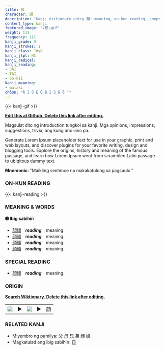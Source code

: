 ```yaml
---
title: 顔
character: 顔
description: "Kanji dictionary entry 顔: meaning, on-kun reading, compounds, origin, related kanji"
content_type: kanji
featured_image: "/顔.gif"
weight: 111
frequency: 111
kanji_grade: 9
kanji_strokes: 1
kanji_class: Jōyō
kanji_jlpt: N1
kanji_radical: 
kanji_reading: 
- DAI
- TAI
- oo-kii
kanji_meaning:
- malaki
chōon: "Ā Ī Ū Ē Ō ā ī ū ē ō ’"
---
```

[//]: # (Don't edit the line below. Kanji animated GIF code is automatically generated.)
{{< kanji-gif >}}

[//]: # (Edit below this line.)

**[Edit this at Github. Delete this link after editing.](https://github.com/tim0g/tim/tree/main/content/kanji/顔/index.md)**

Magsulat dito ng introduction tungkol sa kanji. Mga opinions, impressions, suggestions, trivia, ang kung ano-ano pa.

Generate Lorem Ipsum placeholder text for use in your graphic, print and web layouts, and discover plugins for your favorite writing, design and blogging tools. Explore the origins, history and meaning of the famous passage, and learn how Lorem Ipsum went from scrambled Latin passage to ubiqitous dummy text.
 
**Mnemonic:** "Maikling sentence na makakatulong sa pagsaulo."

### ON-KUN READING

[//]: # (Don't edit the line below. ON-KUN READING code is automatically generated.)
{{< kanji-reading >}}

### MEANING & WORDS

#### ➊ **Ibig sabihin**
  - [顔](../顔)[顔](../顔)　***reading***　meaning
  - [顔](../顔)[顔](../顔)　***reading***　meaning
  - [顔](../顔)[顔](../顔)　***reading***　meaning
  - [顔](../顔)[顔](../顔)　***reading***　meaning

### SPECIAL READING
  - [顔](../顔)[顔](../顔)　***reading***　meaning

### ORIGIN

**[Search Wiktionary. Delete this link after editing.](https://wiktionary.org/wiki/顔)**
<table class="kanji-table"><tr><td>
<img src="60px-顔-bronze.svg.png">
</td><td>▶</td><td>
<img src="60px-顔-oracle.svg.png">
</td><td>▶</td>
<td class="kanji-origin">顔</td>
</tr></table>

### RELATED KANJI
- Miyembro ng pamilya: [父](../父) [母](../母) [兄](../兄) [弟](../弟) [顔](../顔) [娘](../娘)
- Magkatulad ang ibig sabihin: [日](../日)
